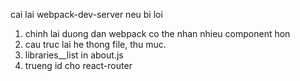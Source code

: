 cai lai webpack-dev-server neu bi loi

1. chinh lai duong dan webpack co the nhan nhieu component hon
2. cau truc lai he thong file, thu muc.
3. libraries__list in about.js
4. trueng id cho react-router